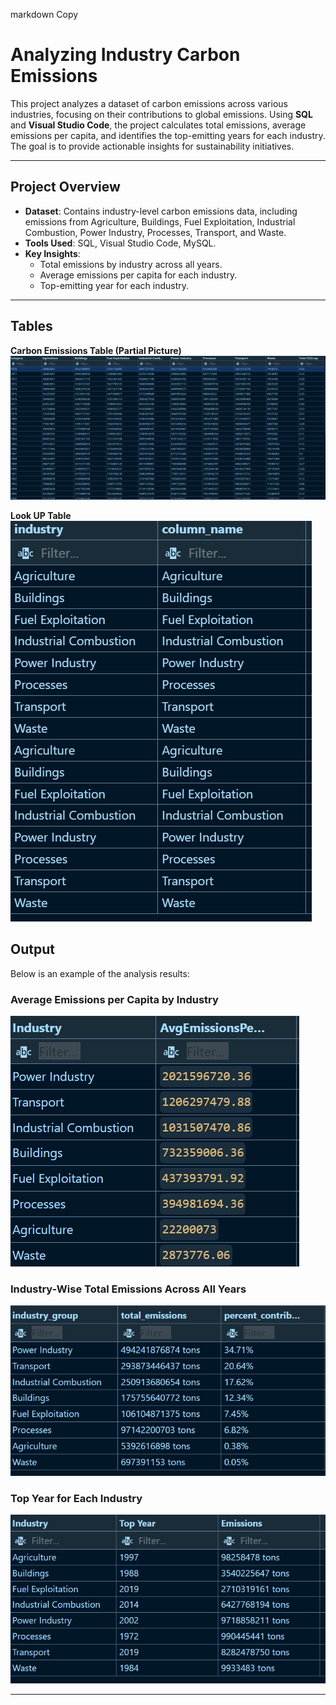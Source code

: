 markdown
Copy
# Analyzing Industry Carbon Emissions

This project analyzes a dataset of carbon emissions across various industries, focusing on their contributions to global emissions. Using **SQL** and **Visual Studio Code**, the project calculates total emissions, average emissions per capita, and identifies the top-emitting years for each industry. The goal is to provide actionable insights for sustainability initiatives.

---

## **Project Overview**
- **Dataset**: Contains industry-level carbon emissions data, including emissions from Agriculture, Buildings, Fuel Exploitation, Industrial Combustion, Power Industry, Processes, Transport, and Waste.
- **Tools Used**: SQL, Visual Studio Code, MySQL.
- **Key Insights**:
  - Total emissions by industry across all years.
  - Average emissions per capita for each industry.
  - Top-emitting year for each industry.

---
## **Tables**

**Carbon Emissions Table (Partial Picture)**
![Table](emissions_table.png)


**Look UP Table**
![Table](industry_lookup_table.png)


## **Output**
Below is an example of the analysis results:

### **Average Emissions per Capita by Industry**
![Output](AVG.png)

### **Industry-Wise Total Emissions Across All Years**
![Output](Total.png)

### **Top Year for Each Industry**
![Output](TopYear.png)

---
